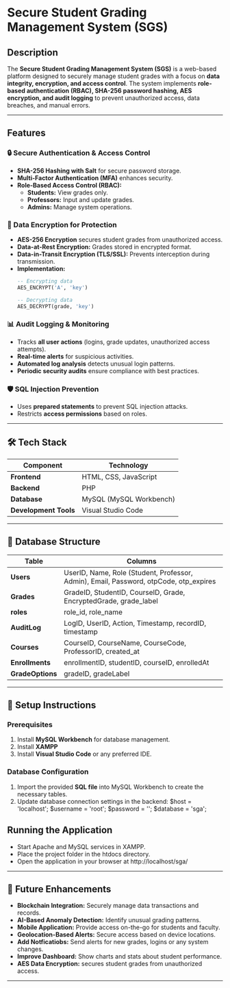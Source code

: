 # Secure Student Grading Management System (SGS)

## Description
The **Secure Student Grading Management System (SGS)** is a web-based platform designed to securely manage student grades with a focus on **data integrity, encryption, and access control**. The system implements **role-based authentication (RBAC), SHA-256 password hashing, AES encryption, and audit logging** to prevent unauthorized access, data breaches, and manual errors.

---

## Features

### 🔒 Secure Authentication & Access Control
- **SHA-256 Hashing with Salt** for secure password storage.
- **Multi-Factor Authentication (MFA)** enhances security.
- **Role-Based Access Control (RBAC):**
  - **Students:** View grades only.
  - **Professors:** Input and update grades.
  - **Admins:** Manage system operations.

### 🔐 Data Encryption for Protection
- **AES-256 Encryption** secures student grades from unauthorized access.
- **Data-at-Rest Encryption:** Grades stored in encrypted format.
- **Data-in-Transit Encryption (TLS/SSL):** Prevents interception during transmission.
- **Implementation:**
  ```sql
  -- Encrypting data
  AES_ENCRYPT('A', 'key')
  
  -- Decrypting data
  AES_DECRYPT(grade, 'key')
  ```

### 📊 Audit Logging & Monitoring
- Tracks **all user actions** (logins, grade updates, unauthorized access attempts).
- **Real-time alerts** for suspicious activities.
- **Automated log analysis** detects unusual login patterns.
- **Periodic security audits** ensure compliance with best practices.

### 🛡️ SQL Injection Prevention
- Uses **prepared statements** to prevent SQL injection attacks.
- Restricts **access permissions** based on roles.

---

## 🛠 Tech Stack

| Component  | Technology  |
|------------|------------|
| **Frontend** | HTML, CSS, JavaScript |
| **Backend** | PHP |
| **Database** | MySQL (MySQL Workbench) |
| **Development Tools** | Visual Studio Code | XAMPP |

---

## 📂 Database Structure

| Table  | Columns  |
|--------|---------|
| **Users** | UserID, Name, Role (Student, Professor, Admin), Email, Password, otpCode, otp_expires |
| **Grades** | GradeID, StudentID, CourseID, Grade, EncryptedGrade, grade_label |
| **roles** | role_id, role_name |
| **AuditLog** | LogID, UserID, Action, Timestamp, recordID, timestamp |
| **Courses** | CourseID, CourseName, CourseCode, ProfessorID, created_at |
| **Enrollments** | enrollmentID, studentID, courseID, enrolledAt |
| **GradeOptions** | gradeID, gradeLabel |

---

## 🚀 Setup Instructions

### Prerequisites
1. Install **MySQL Workbench** for database management.
2. Install **XAMPP**
3. Install **Visual Studio Code** or any preferred IDE.

### Database Configuration
1. Import the provided **SQL file** into MySQL Workbench to create the necessary tables.
2. Update database connection settings in the backend:
   $host = 'localhost';
$username = 'root';
$password = '';
$database = 'sga';


## Running the Application
- Start Apache and MySQL services in XAMPP.
- Place the project folder in the htdocs directory.
- Open the application in your browser at http://localhost/sga/

---

## 🔮 Future Enhancements
- **Blockchain Integration:** Securely manage data transactions and records.
- **AI-Based Anomaly Detection:** Identify unusual grading patterns.
- **Mobile Application:** Provide access on-the-go for students and faculty.
- **Geolocation-Based Alerts:** Secure access based on device locations. 
- **Add Notficatiobs:** Send alerts for new grades, logins or any system changes.
- **Improve Dashboard:** Show charts and stats about student performance.
- **AES Data Encryption:** secures student grades from unauthorized access.

---



